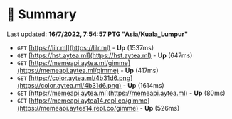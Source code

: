 # 📖 Summary
Last updated: **16/7/2022, 7:54:57 PTG "Asia/Kuala_Lumpur"**

- `GET` [https://lilr.ml](https://lilr.ml) - **Up** (1537ms)
- `GET` [https://hst.aytea.ml](https://hst.aytea.ml) - **Up** (647ms)
- `GET` [https://memeapi.aytea.ml/gimme](https://memeapi.aytea.ml/gimme) - **Up** (417ms)
- `GET` [https://color.aytea.ml/4b31d6.png](https://color.aytea.ml/4b31d6.png) - **Up** (1614ms)
- `GET` [https://memeapi.aytea.ml](https://memeapi.aytea.ml) - **Up** (80ms)
- `GET` [https://memeapi.aytea14.repl.co/gimme](https://memeapi.aytea14.repl.co/gimme) - **Up** (526ms)
